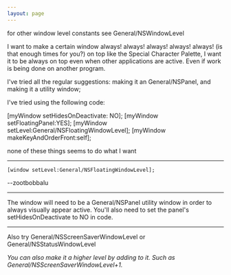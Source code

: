 ```yaml
---
layout: page
---
```


for other window level constants see General/NSWindowLevel

I want to make a certain window always! always! always! always! always! (is that enough times for you?) on top
like the Special Character Palette, I want it to be always on top even when other applications are active.
Even if work is being done on another program.

I've tried all the regular suggestions:  making it an General/NSPanel, and making it a utility window;

I've tried using the following code:

    
[myWindow setHidesOnDeactivate: NO];
[myWindow setFloatingPanel:YES];
[myWindow setLevel:General/NSFloatingWindowLevel];
[myWindow makeKeyAndOrderFront:self];


none of these things seems to do what I want

----

    [window setLevel:General/NSFloatingWindowLevel];

--zootbobbalu

----

The window will need to be a General/NSPanel utility window in order to always visually appear active. You'll also need to set the panel's setHidesOnDeactivate to NO in code.

----

Also try General/NSScreenSaverWindowLevel or General/NSStatusWindowLevel

*You can also make it a higher level by adding to it. Such as General/NSScreenSaverWindowLevel+1.*
